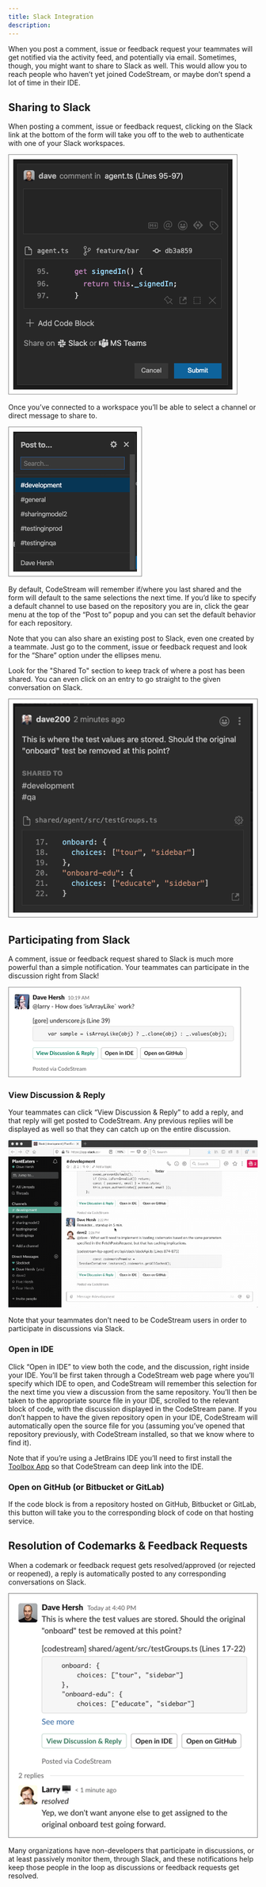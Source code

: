 ```yaml
---
title: Slack Integration
description: 
---
```


When you post a comment, issue or feedback request your teammates will get
notified via the activity feed, and potentially via email. Sometimes, though,
you might want to share to Slack as well. This would allow you to reach people
who haven’t yet joined CodeStream, or maybe don’t spend a lot of time in their
IDE. 

## Sharing to Slack

When posting a comment, issue or feedback request, clicking on the Slack link at
the bottom of the form will take you off to the web to authenticate with one of
your Slack workspaces. 

![Connect to Share](../assets/images/NewCodemark-NotConnected2.png)

Once you’ve connected to a workspace you’ll be able to select a channel or
direct message to share to.

![Select Channel](../assets/images/PostTo-Slack.png)

By default, CodeStream will remember if/where you last shared and the form will
default to the same selections the next time. If you’d like to specify a default
channel to use based on the repository you are in, click the gear menu at the
top of the “Post to” popup and you can set the default behavior for each
repository.

Note that you can also share an existing post to Slack, even one created by a
teammate. Just go to the comment, issue or feedback request and look for the
“Share” option under the ellipses menu.

Look for the "Shared To" section to keep track of where a post has been shared.
You can even click on an entry to go straight to the given conversation on Slack.

![Shared To Section](../assets/images/SharedTo.png)

## Participating from Slack

A comment, issue or feedback request shared to Slack is much more powerful than
a simple notification. Your teammates can participate in the discussion right
from Slack!

![Codemark on Slack](../assets/images/ShareOnSlack1.png)

### View Discussion & Reply

Your teammates can click “View Discussion & Reply” to add a reply, and that
reply will get posted to CodeStream. Any previous replies will be displayed as
well so that they can catch up on the entire discussion. 

![Reply from Slack](../assets/images/animated/ReplyFromSlack.gif)

Note that your teammates don’t need to be CodeStream users in order to
participate in discussions via Slack.

### Open in IDE

Click “Open in IDE” to view both the code, and the discussion, right inside your
IDE. You’ll be first taken through a CodeStream web page where you’ll specify
which IDE to open, and CodeStream will remember this selection for the next time
you view a discussion from the same repository. You’ll then be taken to the
appropriate source file in your IDE, scrolled to the relevant block of code,
with the discussion displayed in the CodeStream pane. If you don’t happen to
have the given repository open in your IDE, CodeStream will automatically open
the source file for you (assuming you’ve opened that repository previously, with
CodeStream installed, so that we know where to find it).

Note that if you’re using a JetBrains IDE you’ll need to first install the
[Toolbox App](https://www.jetbrains.com/toolbox-app/) so that CodeStream can
deep link into the IDE.

### Open on GitHub (or Bitbucket or GitLab)

If the code block is from a repository hosted on GitHub, Bitbucket or GitLab,
this button will take you to the corresponding block of code on that hosting
service.

## Resolution of Codemarks & Feedback Requests

When a codemark or feedback request gets resolved/approved (or rejected or
reopened), a reply is automatically posted to any corresponding conversations on
Slack.

![Resolved on Slack](../assets/images/ResolvedOnSlack.png)

Many organizations have non-developers that participate in discussions, or at
least passively monitor them, through Slack, and these notifications help keep
those people in the loop as discussions or feedback requests get resolved.
